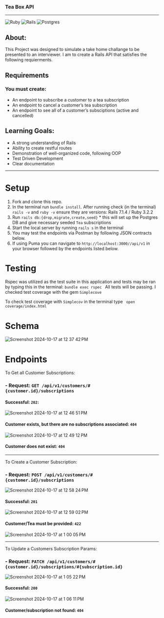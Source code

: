 ### Tea Box API
---
![Ruby](https://img.shields.io/badge/ruby-%23CC342D.svg?style=for-the-badge&logo=ruby&logoColor=white)  ![Rails](https://img.shields.io/badge/rails-%23CC0000.svg?style=for-the-badge&logo=ruby-on-rails&logoColor=white) ![Postgres](https://img.shields.io/badge/postgres-%23316192.svg?style=for-the-badge&logo=postgresql&logoColor=white)


About: 
---

This Project was designed to simulate a take home challange to be presented to an interviewer. I am to create a Rails API that satisfies the following requierments. 


## Requirements
### You must create:

- An endpoint to subscribe a customer to a tea subscription
- An endpoint to cancel a customer’s tea subscription
- An endpoint to see all of a customer’s subsciptions (active and cancelled)


## Learning Goals:

- A strong understanding of Rails
- Ability to create restful routes
- Demonstration of well-organized code, following OOP
- Test Driven Development
- Clear documentation

----

# Setup

1. Fork and clone this repo.
2. In the terminal run ```bundle install```. After running check (in the terminal) ```rails -v``` and ```ruby -v``` ensure they are versions: Rails 7.1.4 / Ruby 3.2.2
3. Run  ```rails db:{drop,migrate,create,seed}``` * this will set up the Postgres DB and give necessary seeded ```Tea``` subscriptions
4. Start the local server by running ```rails s``` in the terminal
5. You may test the endpoints via Postman by following JSON contracts below.
6. If using Puma you can navigate to ```http://localhost:3000//api/v1``` in your browser followed by the endpoints listed below.



# Testing

Rspec was utilized as the test suite in this application and tests may be ran by typing this in the terminal:
```bundle exec rspec ```
All tests will be passing. 
I checked test coverage with the gem ```Simplecove```

To check test coverage with ```Simplecov``` in the terminal type ``` open coverage/index.html```

# Schema

![Screenshot 2024-10-17 at 12 37 42 PM](https://github.com/user-attachments/assets/3fc7b657-7947-4450-869c-15b66d8a1302)


# Endpoints

To Get all Customer Subscriptions:

### - Request: ```GET /api/v1/customers/#{customer.id}/subscriptions```

#### Successful: ```202```:

![Screenshot 2024-10-17 at 12 46 51 PM](https://github.com/user-attachments/assets/e7714702-1e90-4d22-8a33-211e21ccd538)

#### Customer exists, but there are no subscriptions associated: ```404```
![Screenshot 2024-10-17 at 12 49 12 PM](https://github.com/user-attachments/assets/c3b4c8e3-70fb-449d-8bef-3e90166cca81)



#### Customer does not exist: ```404```

----
To Create a Customer Subscription:

### - Request: ```POST /api/v1/customers/#{customer.id}/subscriptions```

![Screenshot 2024-10-17 at 12 58 24 PM](https://github.com/user-attachments/assets/414d2a42-b4a7-4fa3-8ac1-6be88fa181df)


#### Successful: ```201```

![Screenshot 2024-10-17 at 12 59 02 PM](https://github.com/user-attachments/assets/504d60cc-6aa7-4f12-9df2-9edecf4ff2d9)

#### Customer/Tea must be provided: ```422```

![Screenshot 2024-10-17 at 1 00 05 PM](https://github.com/user-attachments/assets/0eeaa389-878b-4685-b932-37422088e575)

----

To Update a Customers Subscription Params:

### - Request: ```PATCH /api/v1/customers/#{customer.id}/subscriptions/#{subscription.id}```

![Screenshot 2024-10-17 at 1 05 22 PM](https://github.com/user-attachments/assets/74f5d383-9278-4089-a78f-d54998e0b4b6)

#### Successful: ```200```

![Screenshot 2024-10-17 at 1 06 11 PM](https://github.com/user-attachments/assets/fc7c78f2-da0d-41d5-a534-e69de69ce6a1)

#### Customer/subscription not found: ```404```




